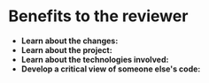 # Benefits to the reviewer

- **Learn about the changes:**
- **Learn about the project:**
- **Learn about the technologies involved:**
- **Develop a critical view of someone else's code:**
